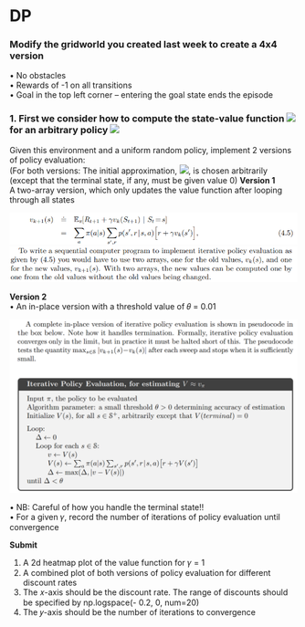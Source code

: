 # DP
### Modify the gridworld you created last week to create a 4x4 version <br>

• No obstacles <br>
• Rewards of -1 on all transitions <br>
• Goal in the top left corner – entering the goal state ends the episode <br>

### 1. First we consider how to compute the state-value function <img src="https://render.githubusercontent.com/render/math?math=v_\pi"> for an arbitrary policy <img src="https://render.githubusercontent.com/render/math?math=\pi">

Given this environment and a uniform random policy, implement 2 versions of policy evaluation:<br>
(For both versions: The initial approximation, <img src="https://render.githubusercontent.com/render/math?math=v_0">, is chosen
arbitrarily (except that the terminal state, if any, must be given value 0)
**Version 1** <br>
A two-array version, which only updates the value function after looping through all states 

![Figure 1-2](iterative-policies.PNG "Figure 1-2")
![Figure 1-3](2array.png "Figure 1-3")

**Version 2** <br>
• An in-place version with a threshold value of 𝜃 = 0.01 <br>

![Figure 1-1](in-place.png "Figure 1-1")

• NB: Careful of how you handle the terminal state!! <br> 
• For a given 𝛾, record the number of iterations of policy evaluation until convergence <br>

**Submit**
1. A 2d heatmap plot of the value function for 𝛾 = 1
2. A combined plot of both versions of policy evaluation for different discount rates
1. The 𝑥-axis should be the discount rate. The range of discounts should be specified by np.logspace(- 0.2, 0, num=20)
2. The 𝑦-axis should be the number of iterations to convergence

